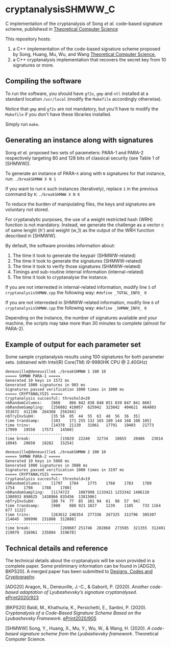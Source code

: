 # cryptanalysisSHMWW_C
C implementation of the cryptanalysis of Song *et al.* code-based signature scheme, publishesd in [Theoretical Computer Science](https://doi.org/10.1016/j.tcs.2020.05.011)

This repository hosts:
1. a C++ implementation of the code-based signature scheme proposed by Song, Huang, Mu, Wu, and Wang [Theoretical Computer Science](https://doi.org/10.1016/j.tcs.2020.05.011),
1. a C++ cryptanalysis implementation that recovers the secret key from 10 signatures or more.

## Compiling the software

To run the software, you should have `gf2x`, `gmp` and `ntl` installed at a standard location `/usr/local` (modify the `Makefile` accordingly otherwise).

Notice that `gmp` and `gf2x` are not mandatory, but you'll have to modify the `Makefile` if you don't have these libraries installed.

Simply run `make`.

## Generating an instance along with signatures

Song *et al.* proposed two sets of parameters: PARA-1 and PARA-2 respectively targeting 80 and 128 bits of classical security (see Table 1 of [SHMWW]).

To generate an instance of PARA-`X` along with `N` signatures for that instance, run:
```./breakSHMWW X N 1```

If you want to run `K` such instances (iteratively), replace `1` in the previous command by `K`:
```./breakSHMWW X N K```

To reduce the burden of manipulating files, the keys and signatures are voluntary not stored.

For cryptanalytic purposes, the use of a weight restricted hash (WRH) function is not mandatory. Instead, we generate the challenge as a vector c of same lenght (h') and weight (w_1) as the output of the WRH function described in [SHMWW].

By default, the software provides information about:
1. The time it took to generate the keypair (SHMWW-related)
1. The time it took to generate the signatures (SHMWW-related)
1. The time it took to verify those signatures (SHMWW-related)
1. Timings and sub-routine internal information (internal-related)
1. The time it took to cryptanalyse the instance.

If you are not interrested in internal-related information, modify line `5` of `cryptanalysisSHMWW.cpp` the following way:
```#define _TOTAL_INFO_ 0```

If you are not interrested in SHMWW-related information, modify line `6` of `cryptanalysisSHMWW.cpp` the following way:
```#define _SHMWW_INFO_ 0```

Depending on the instance, the number of signatures available and your machine, the scripts may take more than 30 minutes to complete (almost for PARA-2).

## Example of output for each parameter set

Some sample cryptanalysis results using 100 signatures for both parameter sets. (obtained with Intel(R) Core(TM) i9-9980HK CPU @ 2.40GHz)

```
deneuville@deneuville$ ./breakSHMWW 1 100 10
===== SHMWW PARA-1 =====
Generated 10 keys in 1572 ms
Generated 1000 signatures in 903 ms
Signatures passed verification 1000 times in 1000 ms
===== CRYPTANALYSIS =====
Cryptanalysis succesful: threshold=20
nbRandomColumns:  	[860	866	842	838	848	851	839	847	841	860]
nbRandomSampling: 	[256802	410057	625942	323842	404621	464803	353672	411196	264368	256344]
nbTryInvSubH:     	[35	56	85	44	55	63	48	56	36	35]
time trandsamp:   	[103	171	255	132	165	189	144	168	108	105]
time trinv:       	[14378	21139	31061	17791	19403	21773	17999	19550	17573	14560]
-------------------------
time break:           	[15029	22240	32734	18655	20486	23014	18945	20658	18282	15254]
```

```
deneuville@deneuville$ ./breakSHMWW 2 100 10
===== SHMWW PARA-2 =====
Generated 10 keys in 5868 ms
Generated 1000 signatures in 3088 ms
Signatures passed verification 1000 times in 3197 ms
===== CRYPTANALYSIS =====
Cryptanalysis succesful: threshold=19
nbRandomColumns:  	[1797	1784	1775	1768	1783	1789	1754	1798	1788	1780]
nbRandomSampling: 	[1174723	1087998	1133421	1253342	1486110	1380933	898625	1438866	835456	1381506]
nbTryInvSubH:     	[80	74	77	85	101	94	61	98	57	94]
time trandsamp:   	[980	888	921	1027	1239	1185	733	1164	677	1122]
time trinv:       	[263612	246354	277336	267325	313796	305307	214645	309996	231808	312888]
-------------------------
time break:           	[269607	251746	282868	273585	321355	312491	219079	316961	235884	319678]
```

## Technical details and reference

The technical details about the cryptanalysis will be soon provided in a complete paper. Some preliminary information can be found in [ADG20, BKPS20]. A merged paper has been submitted to [Designs, Codes and Cryptography](https://www.springer.com/journal/10623).

[ADG20] Aragon, N., Deneuville, J.-C., & Gaborit, P. (2020). *Another code-based adaptation of Lyubashevsky’s signature cryptanalysed*. [ePrint2020/923](https://eprint.iacr.org/2020/923)

[BKPS20] Baldi, M., Khathuria, K., Persichetti, E., Santini, P. (2020). *Cryptanalysis of a Code-Based Signature Scheme Based on the Lyubashevsky Framework*. [ePrint2020/905](https://eprint.iacr.org/2020/905)

[SHMWW] Song, Y., Huang, X., Mu, Y., Wu, W., & Wang, H. (2020). *A code-based signature scheme from the Lyubashevsky framework*. Theoretical Computer Science.



